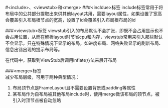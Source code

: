 #\<include\>、\<viewstub\>和\<merge\>
###\<incldue\>标签
include标签常用于将布局中的公共部分提取出来供其他layout共用，需要layout属性，如果设置了宽高会覆盖引入布局根节点的宽高，设置了id会覆盖引入布局根布局的id



###\<viewstub\>标签 
viewstub引入的布局默认不会扩张，即既不会占用显示也不会占用位置，从而在解析layout时节省cpu和内存，viewstub常用来引入那些默认不会显示，只在特殊情况下显示的布局，如进度布局、网络失败显示的刷新布局、信息出错出现的提示布局等。        
<p>在代码中，获取到ViewStub后调用inflate方法来展开布局

###\<merge\>标签			
减少布局层级，可用于两种典型情况：

1. 布局顶节点是FrameLayout且不需要设置背景或padding等属性
2. 某布局作为自布局被其他布局include时，使用merge做该布局的顶节点，被引入时顶节点被自动忽略
